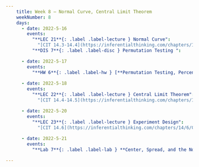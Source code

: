 ```yaml
---
    title: Week 8 – Normal Curve, Central Limit Theorem 
    weekNumber: 8
    days:
      - date: 2022-5-16
        events:
          "**LEC 21**{: .label .label-lecture } Normal Curve":
            "[CIT 14.3-14.4](https://inferentialthinking.com/chapters/14/3/SD_and_the_Normal_Curve.html)"
          "**DIS 7**{: .label .label-disc } Permutation Testing ":

      - date: 2022-5-17
        events:
          "**HW 6**{: .label .label-hw } [**Permutation Testing, Percentiles, and Bootstrapping (due 11:59pm)**](http://datahub.ucsd.edu/user-redirect/git-sync?repo=https://github.com/dsc-courses/dsc10-2022-sp&subPath=homeworks/06-bootstrap/homework6.ipynb)":
                
      - date: 2022-5-18
        events:
          "**LEC 22**{: .label .label-lecture } Central Limit Theorem":
            "[CIT 14.4-14.5](https://inferentialthinking.com/chapters/14/4/Central_Limit_Theorem.html)"

      - date: 2022-5-20
        events:
          "**LEC 23**{: .label .label-lecture } Experiment Design":
            "[CIT 14.6](https://inferentialthinking.com/chapters/14/6/Choosing_a_Sample_Size.html)"
      
      - date: 2022-5-21
        events:
          "**Lab 7**{: .label .label-lab } **Center, Spread, and the Normal Distribution (due 11:59pm)**":

---
```

